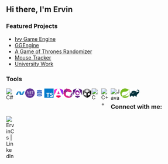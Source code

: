 ## Hi there, I'm Ervin

### Featured Projects
* <a href="https://github.com/ErvinCs/ivy-game-engine">     Ivy Game Engine </a>
* <a href="https://github.com/ErvinCs/GGEngine">            GGEngine </a>
* <a href="https://devjackdaw.itch.io/a-game-of-thrones-randomizer"> A Game of Thrones Randomizer </a>
* <a href="https://github.com/ErvinCs/mouse-tracker">       Mouse Tracker </a>
* <a href="https://github.com/ErvinCs/CSUBB">               University Work </a>
<!-- * <a href="https://github.com/ErvinCs/kb-gesture-detector"> Android Gesture Capture </a> -->

### Tools
<p float="left">
  <img align="left" alt="C#" width="26px" src="https://raw.githubusercontent.com/jmnote/z-icons/master/svg/csharp.svg" />
  <img align="left" alt="Net" width="26px" src="https://github.com/devicons/devicon/blob/master/icons/dot-net/dot-net-original.svg" />
  <img align="left" alt="Netcore" width="26px" src="https://github.com/devicons/devicon/blob/master/icons/dotnetcore/dotnetcore-original.svg" />
  <img align="left" alt="SQL" width="26px" src="https://raw.githubusercontent.com/github/explore/80688e429a7d4ef2fca1e82350fe8e3517d3494d/topics/sql/sql.png" />
<!--<img aling="left" alt="Graphql" width="26px" src="https://github.com/simple-icons/simple-icons/blob/develop/icons/graphql.svg"/> |-->
  <img align="left" alt="Typescript" width="26px" src="https://github.com/devicons/devicon/blob/master/icons/typescript/typescript-original.svg" />
  <img align="left" alt="Angular" width="26px" src="https://github.com/devicons/devicon/blob/master/icons/angular/angular-original.svg" />
  <img align="left" alt="Rxjs" width="26px" src="https://github.com/devicons/devicon/blob/master/icons/rxjs/rxjs-original.svg" />
  <img align="left" alt="Ngrx" width="26px" src="https://github.com/devicons/devicon/blob/master/icons/ngrx/ngrx-original.svg" />
  <img align="left" alt="Unity" width="26px" src="https://github.com/devicons/devicon/blob/master/icons/unity/unity-original.svg" />
  <img align="left" alt="C" width="26px" src="https://raw.githubusercontent.com/jmnote/z-icons/master/svg/c.svg" />
  <img align="left" alt="C++" width="26px" src="https://raw.githubusercontent.com/jmnote/z-icons/master/svg/cpp.svg" />
  <img align="left" alt="Java" width="26px" src="https://raw.githubusercontent.com/jmnote/z-icons/master/svg/java.svg" />
<!-- <img align="left" alt="Python" width="26px" src="https://raw.githubusercontent.com/jmnote/z-icons/master/svg/python.svg" /> -->
  <img align="left" alt="Spring" width="26px" src="https://github.com/devicons/devicon/blob/master/icons/spring/spring-original.svg" />
  <img align="left" alt="Gradle" width="26px" src="https://github.com/devicons/devicon/blob/master/icons/gradle/gradle-original.svg" />
<!-- <img align="left" alt="OpenGL" width="26px" src="https://github.com/devicons/devicon/blob/master/icons/opengl/opengl-original.svg" />-->
</p>
<br/>

### Connect with me:
[<img align="left" alt="ErvinCs | LinkedIn" width="22px" src="https://cdn.jsdelivr.net/npm/simple-icons@v3/icons/linkedin.svg" />][linkedin]

[linkedin]: https://www.linkedin.com/in/cs-a-ervin/
